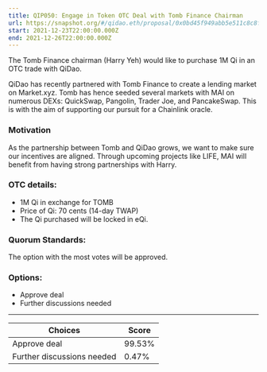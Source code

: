 ```yaml
---
title: QIP050: Engage in Token OTC Deal with Tomb Finance Chairman
url: https://snapshot.org/#/qidao.eth/proposal/0x0bd45f949abb5e511c8c8f227f2494808123fef0effe38b33422f0b478070bb3
start: 2021-12-23T22:00:00.000Z
end: 2021-12-26T22:00:00.000Z
---
```

The Tomb Finance chairman (Harry Yeh) would like to purchase 1M Qi in an OTC trade with QiDao.

QiDao has recently partnered with Tomb Finance to create a lending market on Market.xyz. Tomb has hence seeded several markets with MAI on numerous DEXs: QuickSwap, Pangolin, Trader Joe, and PancakeSwap. This is with the aim of supporting our pursuit for a Chainlink oracle.

### Motivation

As the partnership between Tomb and QiDao grows, we want to make sure our incentives are aligned. Through upcoming projects like LIFE, MAI will benefit from having strong partnerships with Harry.

### OTC details:

* 1M Qi in exchange for TOMB
* Price of Qi: 70 cents (14-day TWAP)
* The Qi purchased will be locked in eQi.

### Quorum Standards:

The option with the most votes will be approved.

### Options:

* Approve deal
* Further discussions needed 
---
| Choices | Score |
| --- | --- |
| Approve deal | 99.53% |
|  Further discussions needed | 0.47% |

